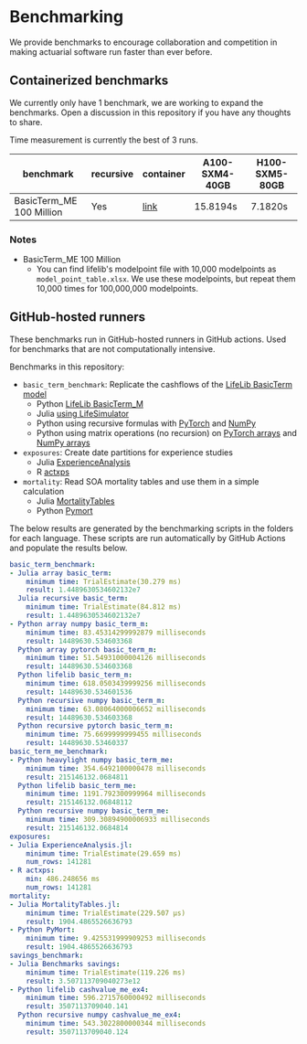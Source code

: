 # Benchmarking

We provide benchmarks to encourage collaboration and competition in making actuarial software run faster than ever before.

## Containerized benchmarks

We currently only have 1 benchmark, we are working to expand the benchmarks. Open a discussion in this repository if you have any thoughts to share.

Time measurement is currently the best of 3 runs.

| benchmark     | recursive | container |A100-SXM4-40GB | H100-SXM5-80GB |
|---------------|-|-|----------------|----------------|
| BasicTerm_ME 100 Million | Yes | [link](https://hub.docker.com/repository/docker/actuarial/basicterm_me_pytorch/general) | 15.8194s        | 7.1820s         |


### Notes

* BasicTerm_ME 100 Million
  * You can find lifelib's modelpoint file with 10,000 modelpoints as `model_point_table.xlsx`. We use these modelpoints, but repeat them 10,000 times for 100,000,000 modelpoints.


## GitHub-hosted runners

These benchmarks run in GitHub-hosted runners in GitHub actions. Used for benchmarks that are not computationally intensive.

Benchmarks in this repository:

* `basic_term_benchmark`: Replicate the cashflows of the [LifeLib BasicTerm model](https://github.com/lifelib-dev/lifelib/tree/main/lifelib/libraries/basiclife/BasicTerm_M)
    * Python [LifeLib BasicTerm_M](https://github.com/lifelib-dev/lifelib/tree/main/lifelib/libraries/basiclife/BasicTerm_M)
    * Julia [using LifeSimulator](https://github.com/JuliaActuary/LifeSimulator.jl)
    * Python using recursive formulas with [PyTorch](https://github.com/actuarialopensource/benchmarks/blob/main/Python/basicterm_recursive_pytorch.py) and [NumPy](https://github.com/actuarialopensource/benchmarks/blob/main/Python/basicterm_recursive_numpy.py)
    * Python using matrix operations (no recursion) on [PyTorch arrays](https://github.com/actuarialopensource/benchmarks/blob/main/Python/basicterm_array_pytorch.py) and [NumPy arrays](https://github.com/actuarialopensource/benchmarks/blob/main/Python/basicterm_array_numpy.py)
* `exposures`: Create date partitions for experience studies
    * Julia [ExperienceAnalysis](https://github.com/JuliaActuary/ExperienceAnalysis.jl)
    * R [actxps](https://github.com/mattheaphy/actxps)
* `mortality`: Read SOA mortality tables and use them in a simple calculation
    * Julia [MortalityTables](https://github.com/JuliaActuary/MortalityTables.jl)
    * Python [Pymort](https://github.com/actuarialopensource/pymort)

The below results are generated by the benchmarking scripts in the folders for each language. These scripts are run automatically by GitHub Actions and populate the results below. 
```yaml 
basic_term_benchmark:
- Julia array basic_term:
    minimum time: TrialEstimate(30.279 ms)
    result: 1.4489630534602132e7
  Julia recursive basic_term:
    minimum time: TrialEstimate(84.812 ms)
    result: 1.4489630534602132e7
- Python array numpy basic_term_m:
    minimum time: 83.45314299992879 milliseconds
    result: 14489630.534603368
  Python array pytorch basic_term_m:
    minimum time: 51.54931000004126 milliseconds
    result: 14489630.534603368
  Python lifelib basic_term_m:
    minimum time: 618.0503439999256 milliseconds
    result: 14489630.534601536
  Python recursive numpy basic_term_m:
    minimum time: 63.08064000006652 milliseconds
    result: 14489630.534603368
  Python recursive pytorch basic_term_m:
    minimum time: 75.6699999999455 milliseconds
    result: 14489630.53460337
basic_term_me_benchmark:
- Python heavylight numpy basic_term_me:
    minimum time: 354.6492100000478 milliseconds
    result: 215146132.0684811
  Python lifelib basic_term_me:
    minimum time: 1191.792300999964 milliseconds
    result: 215146132.06848112
  Python recursive numpy basic_term_me:
    minimum time: 309.30894900006933 milliseconds
    result: 215146132.0684814
exposures:
- Julia ExperienceAnalysis.jl:
    minimum time: TrialEstimate(29.659 ms)
    num_rows: 141281
- R actxps:
    min: 486.248656 ms
    num_rows: 141281
mortality:
- Julia MortalityTables.jl:
    minimum time: TrialEstimate(229.507 μs)
    result: 1904.4865526636793
- Python PyMort:
    minimum time: 9.425531999909253 milliseconds
    result: 1904.4865526636793
savings_benchmark:
- Julia Benchmarks savings:
    minimum time: TrialEstimate(119.226 ms)
    result: 3.507113709040273e12
- Python lifelib cashvalue_me_ex4:
    minimum time: 596.2715760000492 milliseconds
    result: 3507113709040.141
  Python recursive numpy cashvalue_me_ex4:
    minimum time: 543.3022800000344 milliseconds
    result: 3507113709040.124
```
